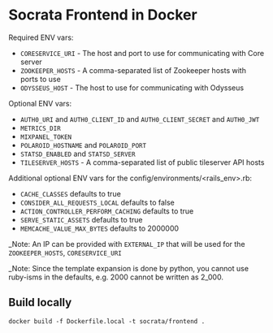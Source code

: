 # Socrata Frontend in Docker

Required ENV vars:

- `CORESERVICE_URI` - The host and port to use for communicating with Core server
- `ZOOKEEPER_HOSTS` - A comma-separated list of Zookeeper hosts with ports to use
- `ODYSSEUS_HOST` - The host to use for communicating with Odysseus

Optional ENV vars:

- `AUTH0_URI` and `AUTH0_CLIENT_ID` and `AUTH0_CLIENT_SECRET` and `AUTH0_JWT`
- `METRICS_DIR`
- `MIXPANEL_TOKEN`
- `POLAROID_HOSTNAME` and `POLAROID_PORT`
- `STATSD_ENABLED` and `STATSD_SERVER`
- `TILESERVER_HOSTS` - A comma-separated list of public tileserver API hosts

Additional optional ENV vars for the config/environments/<rails_env>.rb:

- `CACHE_CLASSES` defaults to true
- `CONSIDER_ALL_REQUESTS_LOCAL` defaults to false
- `ACTION_CONTROLLER_PERFORM_CACHING` defaults to true
- `SERVE_STATIC_ASSETS` defaults to true
- `MEMCACHE_VALUE_MAX_BYTES` defaults to 2000000

_Note: An IP can be provided with `EXTERNAL_IP` that will be used for the `ZOOKEEPER_HOSTS`,
`CORESERVICE_URI`

_Note: Since the template expansion is done by python, you cannot use ruby-isms
in the defaults, e.g. 2000 cannot be written as 2\_000.

## Build locally
```
docker build -f Dockerfile.local -t socrata/frontend .
```
